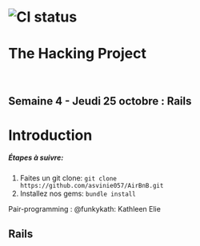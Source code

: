 # ![CI status](http://oi68.tinypic.com/ngf2uo.jpg)    
#  The Hacking Project
<br/>
<h2>Semaine 4 - Jeudi 25 octobre : Rails</h2>

<body>

<h1>Introduction</h1>

<h5>
 Étapes à suivre:
 </h5>
<ol>
 <li>Faites un git clone: <code>git clone https://github.com/asvinie057/AirBnB.git</code></li>
 <li>Installez nos gems: <code>bundle install</code></li>

</ol>

<p> Pair-programming : @funkykath: Kathleen Elie </p>
<h2>Rails</h2>

</body>
